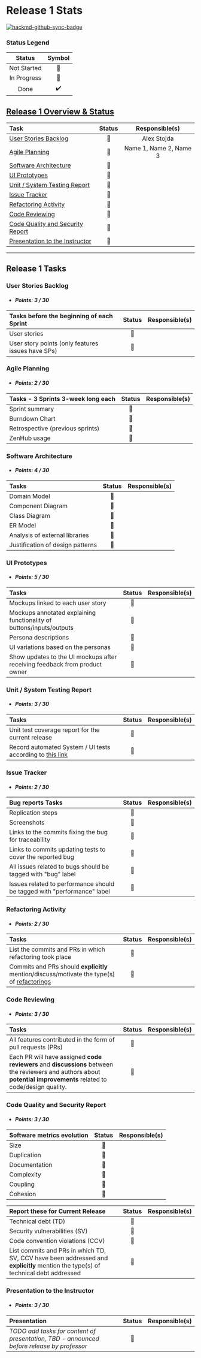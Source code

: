 # Release 1 Stats

[![hackmd-github-sync-badge](https://hackmd.io/_pbyZaQRSkOlwaCb1ydmeQ/badge)](https://hackmd.io/_pbyZaQRSkOlwaCb1ydmeQ)


### Status Legend
| Status | Symbol |
|:---:|:---:|
| Not Started | :red_circle: |
| In Progress | :large_orange_diamond: | 
| Done | :heavy_check_mark: |

## [__Release 1 Overview & Status__](#release-1-tasks)

| Task | Status | Responsible(s) |
|:---|:---:|:---:|
| [User Stories Backlog](#user-stories-backlog) | :large_orange_diamond: | Alex Stojda |
| [Agile Planning](#agile-planning) | :red_circle: | Name 1, Name 2, Name 3 |
| [Software Architecture](#software-architecture) | :red_circle: |  |
| [UI Prototypes](#ui-prototypes) | :red_circle: |  |
| [Unit / System Testing Report](#unit-/-system-testing-report) | :red_circle: |  |
| [Issue Tracker](#issue-tracker) | :red_circle: |  |
| [Refactoring Activity](#refactoring-activity) | :red_circle: |  |
| [Code Reviewing](#code-reviewing) | :red_circle: |  |
| [Code Quality and Security Report](#code-quality-and-security-report) | :red_circle: |  |
| [Presentation to the Instructor](#presentation-to-the-instructor) | :red_circle: |  |

---

## Release 1 Tasks

### User Stories Backlog
- #### *Points: 3 / 30*

| Tasks before the beginning of each Sprint | Status | Responsible(s) |
|:-|:-:|:-:|
| User stories | :red_circle: | |
| User story points (only features issues have SPs) | :red_circle: | |


### Agile Planning
- #### *Points: 2 / 30*
| Tasks - 3 Sprints 3-week long each | Status | Responsible(s) |
|:-|:-:|:-:|
| Sprint summary | :red_circle: | |
| Burndown Chart | :red_circle: | |
| Retrospective (previous sprints) | :red_circle: | |
| ZenHub usage | :red_circle: | |

### Software Architecture
- #### *Points: 4 / 30*
| Tasks | Status | Responsible(s) |
|:-|:-:|:-:|
| Domain Model | :red_circle: | |
| Component Diagram | :red_circle: | |
| Class Diagram | :red_circle: | |
| ER Model | :red_circle: | | 
| Analysis of external libraries | :red_circle: | |
| Justification of design patterns | :red_circle: | |

### UI Prototypes
- #### *Points: 5 / 30*
| Tasks | Status | Responsible(s) |
|:-|:-:|:-:|
| Mockups linked to each user story | :red_circle: | |
| Mockups annotated explaining functionality of buttons/inputs/outputs | :red_circle: | |
| Persona descriptions | :red_circle: | |
| UI variations based on the personas | :red_circle: | |
| Show updates to the UI mockups after receiving feedback from product owner | :red_circle: | |

### Unit / System Testing Report
- #### *Points: 3 / 30*
| Tasks | Status | Responsible(s) |
|:-|:-:|:-:|
| Unit test coverage report for the current release | :red_circle: | | 
| Record automated System / UI tests according to [this link](https://github.com/RGPosadas/WayFinder/wiki/Acceptance-Tests-GIFs) | :red_circle: | | 

### Issue Tracker
- #### *Points: 2 / 30*
| Bug reports Tasks | Status | Responsible(s) |
|:-|:-:|:-:|
| Replication steps | :red_circle: | |
| Screenshots | :red_circle: | |
| Links to the commits fixing the bug for traceability | :red_circle: | |
| Links to commits updating tests to cover the reported bug | :red_circle: | |
| All issues related to bugs should be tagged with "bug" label | :red_circle: | |
| Issues related to performance should be tagged with "performance" label | :red_circle: | |

### Refactoring Activity
- #### *Points: 2 / 30*
| Tasks | Status | Responsible(s) |
|:-|:-:|:-:|
| List the commits and PRs in which refactoring took place | :red_circle: | |
| Commits and PRs should __explicitly__ mention/discuss/motivate the type(s) of [refactorings](https://refactoring.com/catalog/) | :red_circle: | |

### Code Reviewing
- #### *Points: 3 / 30*
| Tasks | Status | Responsible(s) |
|:-|:-:|:-:|
| All features contributed in the form of pull requests (PRs) | :red_circle: | |
| Each PR will have assigned __code reviewers__ and __discussions__ between the reviewers and authors about __potential improvements__ related to code/design quality. | :red_circle: | |

### Code Quality and Security Report
- #### *Points: 3 / 30*
| Software metrics evolution | Status | Responsible(s) |
|:-|:-:|:-:|
| Size | :red_circle: | |
| Duplication | :red_circle: | |
| Documentation | :red_circle: | |
| Complexity | :red_circle: | |
| Coupling | :red_circle: | |
| Cohesion | :red_circle: | |

| Report these for Current Release | Status | Responsible(s) |
|:-|:-:|:-:|
| Technical debt (TD) | :red_circle: | |
| Security vulnerabilities (SV) | :red_circle: | |
| Code convention violations (CCV) | :red_circle: | |
| List commits and PRs in which TD, SV, CCV have been addressed and __explicitly__ mention the type(s) of technical debt addressed | :red_circle: | |

### Presentation to the Instructor
- #### *Points: 3 / 30*
| Presentation | Status | Responsible(s) |
|:-|:-:|:-:|
| *TODO add tasks for content of presentation, TBD - announced before release by professor* | :red_circle: | |


